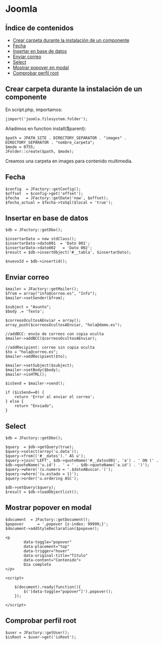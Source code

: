 # Joomla

## Índice de contenidos

- [Crear carpeta durante la instalación de un componente](#crear-carpeta-durante-la-instalación-de-un-componente)
- [Fecha](#fecha)
- [Insertar en base de datos](#insertar-en-base-de-datos)
- [Enviar correo](#enviar-correo)
- [Select](#select)
- [Mostrar popover en modal](#mostrar-popover-xen-modal)
- [Comprobar perfil root](#comprobar-perfil-root)


## Crear carpeta durante la instalación de un componente

En script.php, importamos:

```
jimport('joomla.filesystem.folder');
```

Añadimos en function install($parent):

```
$path = JPATH_SITE . DIRECTORY_SEPARATOR . "images" . DIRECTORY_SEPARATOR . "nombre_carpeta";
$mode = 0755;
JFolder::create($path, $mode);
```

Creamos una carpeta en images para contenido multimedia.

## Fecha

```
$config  = JFactory::getConfig();
$offset  = $config->get('offset');    
$fecha   = JFactory::getDate('now', $offset);
$fecha_actual = $fecha->toSql($local = 'true');
```

## Insertar en base de datos

```
$db = JFactory::getDbo();

$insertarDato = new stdClass();
$insertarDato->dato001  = 'Dato 001';
$insertarDato->dato002   = 'Dato 002';
$result = $db->insertObject('#__tabla', $insertarDato);

$nuevoId = $db->insertid();
```

## Enviar correo

```
$mailer = JFactory::getMailer();
$from = array("info@correo.es", "Info");
$mailer->setSender($from);

$subject = "Asunto";
$body .= 'Texto';

$correosOcultosAEnviar = array();
array_push($correosOcultosAEnviar, "hola@demo.es");

//addBCC: envío de correos con copia oculta
$mailer->addBCC($correosOcultosAEnviar);

//addRecipient: correo sin copia oculta
$to = "hola@correo.es";
$mailer->addRecipient($to);

$mailer->setSubject($subject);
$mailer->setBody($body);
$mailer->isHTML();

$isSend = $mailer->send(); 

if ($isSend==0) {
    return 'Error al enviar el correo';
} else {
    return "Enviado";
}
```

## Select

```
$db = JFactory::getDbo(); 
        
$query	= $db->getQuery(true);
$query->select(array('u.data'));
$query->from(('#__datos').' AS u');
$query->join('LEFT', $db->quoteName('#__datos001', 'a') . ' ON (' . $db->quoteName('u.id') . ' = ' . $db->quoteName('a.id') . ')');
$query->where('(u.numero = '.$datoABuscar.')');
$query->where('(u.estado = 1)');
$query->order('u.ordering ASC');

$db->setQuery($query);
$result = $db->loadObjectlist();
```

## Mostrar popover en modal

```
$document  = JFactory::getDocument();
$popover      = '.popover {z-index: 99999;}';
$document->addStyleDeclaration($popover);

<p      
        data-toggle="popover"
        data-placement="top"
        data-trigger="hover"
        data-original-title="Título"
        data-content="Contenido">
        Día completo
</p>

<script>
    
    $(document).ready(function(){
        $('[data-toggle="popover"]').popover();
    });
    
</script>    
```

## Comprobar perfil root

```
$user = JFactory::getUser();
$isRoot = $user->get('isRoot');
```
